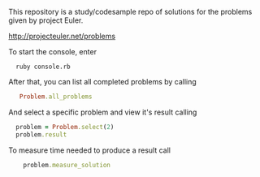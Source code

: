This repository is a study/codesample repo of solutions for the problems given by project Euler.

http://projecteuler.net/problems

To start the console, enter

```
  ruby console.rb
```

After that, you can list all completed problems by calling

```ruby
   Problem.all_problems
```

And select a specific problem and view it's result calling

```ruby
  problem = Problem.select(2)
  problem.result
```

To measure time needed to produce a result call

```ruby
    problem.measure_solution
```
